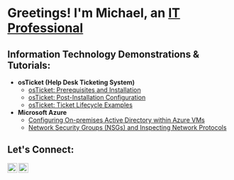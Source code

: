 <h1>Greetings! I'm Michael, an <a href="https://linkedin.com/in/sirmichaelyoung">IT Professional</a></h1>

<h2>Information Technology Demonstrations & Tutorials:</h2>

- <b>osTicket (Help Desk Ticketing System)</b>
  - [osTicket: Prerequisites and Installation](https://github.com/sirmichaelyoung/osticket-prereqs)
  - [osTicket: Post-Installation Configuration](https://github.com/sirmichaelyoung/post-install-config)
  - [osTicket: Ticket Lifecycle Examples](https://github.com/sirmichaelyoung/ticket-lifecycle)
- <b>Microsoft Azure</b>
  - [Configuring On-premises Active Directory within Azure VMs](https://github.com/sirmichaelyoung/configure-ad)
  - [Network Security Groups (NSGs) and Inspecting Network Protocols](https://github.com/sirmichaelyoung/azure-network-protocols)

<h2>Let's Connect:</h2>


[<img align="left" alt="Michael | LinkedIn" width="22px" src="https://cdn.jsdelivr.net/npm/simple-icons@v3/icons/linkedin.svg" />][linkedin]
[<img align="left" alt="Michael | Instagram" width="22px" src="https://cdn.jsdelivr.net/npm/simple-icons@v3/icons/instagram.svg" />][instagram]


[instagram]: https://www.instagram.com/sirmichaelyoung
[linkedin]: https://linkedin.com/in/sirmichaelyoung
